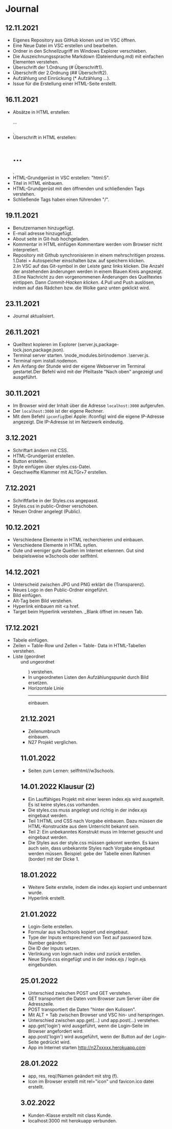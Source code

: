 # Journal

## 12.11.2021
* Eigenes Repository aus GitHub klonen und im VSC öffnen.
* Eine Neue Datei im VSC erstellen und bearbeiten.
* Ordner in den Schnellzugriff im Windows Explorer verschieben. 
* Die Auszeichnungssprache Markdown (Dateiendung.md) mit einfachen Elementen verstehen. 
* Überschrift der 1.Ordnung (# Überschrift1).
* Überschrift der 2.Ordnung (## Überschrift2).
* Aufzählung und Einrückung (* Aufzählung ...).
* Issue für die Erstellung einer HTML-Seite erstellt. 

## 16.11.2021
* Absätze in HTML erstellen: <p>...</P>.
* Überschrift in HTML erstellen: <h1>...</h1>.
* HTML-Grundgerüst in VSC erstellen: "html:5". 
* Titel in HTML einbauen. 
* HTML-Grundgerüst mit den öffnenden und schließenden Tags verstehen. 
* Schließende Tags haben einen führenden "/".

## 19.11.2021 
* Benutzernamen hinzugefügt.
* E-mail adresse hinzugefügt.
* About seite in Git-hub hochgeladen.
* Kommentar in HTML einfügen <!-- ich bin ein Kommentar--> Kommentare werden vom Browser nicht interpretiert.
* Repository mit Github synchronisieren in einem mehrschritigen prozess.
 1.Datei = Autospeicher einschalten bzw. auf speichern klicken.  
 2.In VSC auf das Git-symbol in der Leiste ganz links klicken. Die Anzahl der anstehenden änderungen werden in einem Blauen Kreis angezeigt.
 3.Eine Nachricht zu den vorgenommenen Änderungen des Quelltextes eintippen. Dann *Commit-Hacken klicken*. 
 4.Pull und Push auslösen, indem auf das Rädchen bzw. die Wolke ganz unten geklickt wird. 

## 23.11.2021
* Journal aktualisiert.
 

## 26.11.2021
* Quelltext kopieren im Explorer (server.js,package-lock.json,package.json).
* Terminal server starten. \node_modules\.bin\nodemon .\server.js.
* Terminal npm install.nodemon.
* Am Anfang der Stunde wird der eigene Webserver im Terminal gestartet.Der Befehl wird mit der Pfeiltaste "Nach oben" angezeigt und ausgeführt. 

## 30.11.2021
* Im Browser wird der Inhalt über die Adresse ````localhost:3000```` aufgerufen. 
* Der ````localhost:3000```` ist der eigene Rechner.
* Mit dem Befehl ````ipconfig````(bei Apple: ifconfig) wird die eigene IP-Adresse angezeigt. Die IP-Adresse ist im Netzwerk eindeutig.


## 3.12.2021
* Schriftart ändern mit CSS.
* HTML-Grundgerüst erstellen.
* Button erstellen. 
* Style einfügen über styles.css-Datei.
* Geschweifte Klammer mit ALTGr+7 erstellen.

## 7.12.2021
* Schriftfarbe in der Styles.css angepasst. 
* Styles.css in public-Ordner verschoben. 
* Neuen Ordner angelegt (Public). 

## 10.12.2021
* Verschiedene Elemente in HTML recherchieren und einbauen.
* Verschiedene Elemente in HTML sytlen.
* Gute und weniger gute Quellen im Internet erkennen. Gut sind beispielsweise w3schools oder selfhtml.

## 14.12.2021
* Unterscheid zwischen JPG und PNG erklärt die (Transparenz).
* Neues Logo in den Public-Ordner eingeführt. 
* Bild einfügen.
* Alt-Tag beim Bild verstehen. 
* Hyperlink einbauen mit <a href.
* Target beim Hyperlink verstehen. _Blank öffnet im neuen Tab.

## 17.12.2021
* Tabele einfügen.
* Zeilen <tr> = Table-Row und Zellen <td> = Table-
Data in HTML-Tabellen verstehen.
* Liste (geordnet <ol> und ungeordnet <ul>) verstehen.
* In ungeordneten Listen den Aufzählungspunkt durch Bild ersetzen. 
* Horizontale Linie <hr> einbauen.

## 21.12.2021
* Zeilenumbruch <br> einbauen. 
* N27 Projekt verglichen. 

## 11.01.2022
* Seiten zum Lernen: selfhtml//w3schools.

## 14.01.2022 Klausur (2)
* Ein Lauffähiges Projekt mit einer leeren index.ejs wird ausgeteilt. Es ist keine styles.css vorhanden.
* Die styles.css muss angelegt und richtig in der index.ejs eingebaut werden.
* Teil 1:HTML und CSS nach Vorgabe einbauen. Dazu müssen die HTML-Konstruckte aus dem Unterricht bekannt sein.
* Teil 2: Ein unbekanntes Konstrukt muss im Internet gesucht und eingebaut werden. 
* Die Styles aus der style.css müssen gekonnt werden. Es kann auch sein, dass unbekannte Styles nach Vorgabe eingebaut werden müssen. Beispiel: gebe der Tabelle einen Rahmen (border) mit der Dicke 1.

## 18.01.2022
* Weitere Seite erstelle, indem die index.ejs kopiert und umbennant wurde.
* Hyperlink erstellt.

## 21.01.2022
* Login-Seite erstellen.
* Formular aus w3schools kopiert und eingebaut.
* Type der Inputs entsprechend von Text auf password bzw. Number geändert.
* Die ID der Inputs setzen.
* Verlinkung von login nach index und zurück erstellen.
* Neue Style.css eingefügt und in der index.ejs / login.ejs eingebunden.

## 25.01.2022
* Unterschied zwischen POST und GET verstehen. 
* GET transportiert die Daten vom Browser zum Server über die Adresszeile. 
* POST transportiert die Daten "hinter den Kulissen".
* Mit ALT + Tab zwischen Browser und VSC hin- und herspringen.
* Unterschied zwischen app.get(...) und app.post(...) verstehen. 
* app.get('login') wird ausgeführt, wenn die Login-Seite im Browser angefordert wird. 
* app.post('login') wird ausgeführt, wenn der Button auf der Login-Seite gedrückt wird.
* App im Internet starten http://n27xxxxx.herokuapp.com

## 28.01.2022
* app, res, req//Namen geändert mit strg (f).
* Icon im Browser erstellt mit rel="icon" und favicon.ico datei erstellt. 

## 3.02.2022
* Kunden-Klasse erstellt mit class Kunde.
* localhost:3000 mit herokuapp verbunden. 




